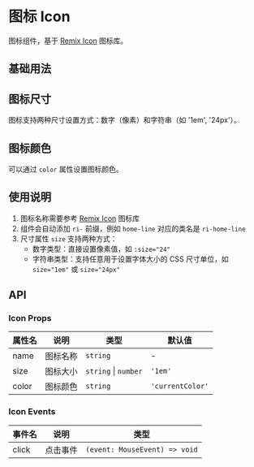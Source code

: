 # 图标 Icon

图标组件，基于 [Remix Icon](https://remixicon.com/) 图标库。

## 基础用法

<demo src="./demo/icon/basic.vue"></demo>

## 图标尺寸

图标支持两种尺寸设置方式：数字（像素）和字符串（如 '1em', '24px'）。

<demo src="./demo/icon/size.vue"></demo>

## 图标颜色

可以通过 `color` 属性设置图标颜色。

<demo src="./demo/icon/color.vue"></demo>

## 使用说明

1. 图标名称需要参考 [Remix Icon](https://remixicon.com/) 图标库
2. 组件会自动添加 `ri-` 前缀，例如 `home-line` 对应的类名是 `ri-home-line`
3. 尺寸属性 `size` 支持两种方式：
   - 数字类型：直接设置像素值，如 `:size="24"`
   - 字符串类型：支持任意用于设置字体大小的 CSS 尺寸单位，如 `size="1em"` 或 `size="24px"`

## API

### Icon Props

| 属性名 | 说明     | 类型                 | 默认值           |
| ------ | -------- | -------------------- | ---------------- |
| name   | 图标名称 | `string`             | -                |
| size   | 图标大小 | `string` \| `number` | `'1em'`          |
| color  | 图标颜色 | `string`             | `'currentColor'` |

### Icon Events

| 事件名 | 说明     | 类型                          |
| ------ | -------- | ----------------------------- |
| click  | 点击事件 | `(event: MouseEvent) => void` |
